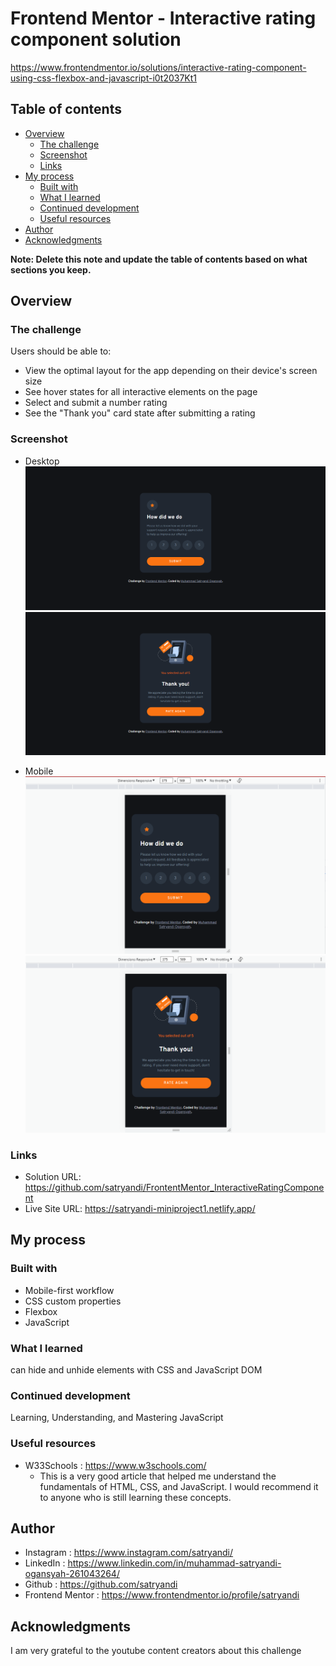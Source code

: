 # Frontend Mentor - Interactive rating component solution

https://www.frontendmentor.io/solutions/interactive-rating-component-using-css-flexbox-and-javascript-i0t2037Kt1

## Table of contents

- [Overview](#overview)
  - [The challenge](#the-challenge)
  - [Screenshot](#screenshot)
  - [Links](#links)
- [My process](#my-process)
  - [Built with](#built-with)
  - [What I learned](#what-i-learned)
  - [Continued development](#continued-development)
  - [Useful resources](#useful-resources)
- [Author](#author)
- [Acknowledgments](#acknowledgments)

**Note: Delete this note and update the table of contents based on what sections you keep.**

## Overview

### The challenge

Users should be able to:

- View the optimal layout for the app depending on their device's screen size
- See hover states for all interactive elements on the page
- Select and submit a number rating
- See the "Thank you" card state after submitting a rating

### Screenshot

- Desktop
![Desktop Rating](design/Results/Screenshot_Desktop_Rating.png)
![Dekstop Thanks](design/Results/Screenshot_Desktop_Thanks.png)

- Mobile
![Mobile Rating](design/Results/Screenshot_Mobile_Rating.png)
![Mobile Thanks](design/Results/Screenshot_Mobile_Thanks.png)

### Links

- Solution URL: https://github.com/satryandi/FrontentMentor_InteractiveRatingComponent
- Live Site URL: https://satryandi-miniproject1.netlify.app/

## My process

### Built with

- Mobile-first workflow
- CSS custom properties
- Flexbox
- JavaScript

### What I learned

can hide and unhide elements with CSS and JavaScript DOM

### Continued development

Learning, Understanding, and Mastering JavaScript

### Useful resources

- W33Schools : https://www.w3schools.com/
  - This is a very good article that helped me understand the fundamentals of HTML, CSS, and JavaScript. I would recommend it to anyone who is still learning these concepts.

## Author

- Instagram : https://www.instagram.com/satryandi/
- LinkedIn : https://www.linkedin.com/in/muhammad-satryandi-ogansyah-261043264/
- Github : https://github.com/satryandi
- Frontend Mentor : https://www.frontendmentor.io/profile/satryandi

## Acknowledgments

I am very grateful to the youtube content creators about this challenge 
